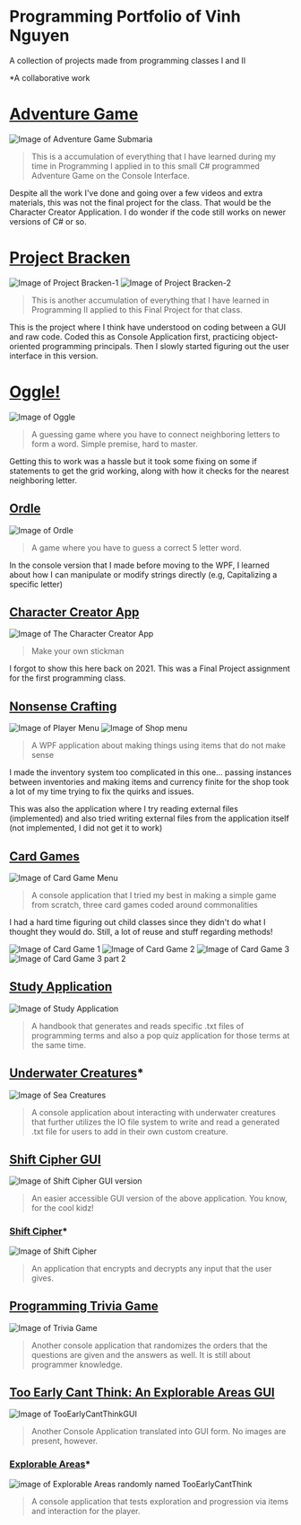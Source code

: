 # Programming Portfolio of Vinh Nguyen
A collection of projects made from programming classes I and II

*A collaborative work

# [Adventure Game](https://github.com/VN-That1Guy/AdventureGame-Submaria)
![Image of Adventure Game Submaria](https://raw.githubusercontent.com/VN-That1Guy/VN-That1Guy.github.io/1aa3d6dd764c970de1d180f18985adc0c09d08a7/images/AdventureGame.jpg)
> This is a accumulation of everything that I have learned during my time in Programming I applied in to this small C# programmed Adventure Game on the Console Interface.

Despite all the work I've done and going over a few videos and extra materials, this was not the final project for the class. That would be the Character Creator Application. I do wonder if the code still works on newer versions of C# or so.

# [Project Bracken](https://github.com/VN-That1Guy/VN-BrackenCave-WPF)
![Image of Project Bracken-1](https://raw.githubusercontent.com/VN-That1Guy/VN-That1Guy.github.io/refs/heads/main/images/Screenshot%202024-12-05%20002919.png)
![Image of Project Bracken-2](https://raw.githubusercontent.com/VN-That1Guy/VN-That1Guy.github.io/refs/heads/main/images/Screenshot%202024-12-05%20003738.png)
> This is another accumulation of everything that I have learned in Programming II applied to this Final Project for that class.

This is the project where I think have understood on coding between a GUI and raw code. Coded this as Console Application first, practicing object-oriented programming principals. Then I slowly started figuring out the user interface in this version.

# [Oggle!](https://github.com/VN-That1Guy/VN-Oggle-WPF)
![Image of Oggle](https://raw.githubusercontent.com/VN-That1Guy/VN-That1Guy.github.io/refs/heads/main/images/Screenshot%202024-12-06%20044013.png)

> A guessing game where you have to connect neighboring letters to form a word. Simple premise, hard to master.

Getting this to work was a hassle but it took some fixing on some if statements to get the grid working, along with how it checks for the nearest neighboring letter.

## [Ordle](https://github.com/VN-That1Guy/VN-OrdleWPF)
![Image of Ordle](https://raw.githubusercontent.com/VN-That1Guy/VN-That1Guy.github.io/refs/heads/main/images/Screenshot%202024-12-06%20051338.png)

> A game where you have to guess a correct 5 letter word.

In the console version that I made before moving to the WPF, I learned about how I can manipulate or modify strings directly (e.g, Capitalizing a specific letter)

## [Character Creator App](https://github.com/VN-That1Guy/Character_Creator_App)
![Image of The Character Creator App](https://raw.githubusercontent.com/VN-That1Guy/VN-That1Guy.github.io/refs/heads/main/images/Screenshot%202024-12-06%20001229.png)

> Make your own stickman

I forgot to show this here back on 2021. This was a Final Project assignment for the first programming class. 

## [Nonsense Crafting](https://github.com/VN-That1Guy/WPF-CraftingSystem)
![Image of Player Menu](https://raw.githubusercontent.com/VN-That1Guy/VN-That1Guy.github.io/refs/heads/main/images/Screenshot%202024-12-06%20005440.png)
![Image of Shop menu](https://raw.githubusercontent.com/VN-That1Guy/VN-That1Guy.github.io/refs/heads/main/images/Screenshot%202024-12-06%20005448.png)

> A WPF application about making things using items that do not make sense

I made the inventory system too complicated in this one... passing instances between inventories and making items and currency finite for the shop took a lot of my time trying to fix the quirks and issues.

This was also the application where I try reading external files (implemented) and also tried writing external files from the application itself (not implemented, I did not get it to work)

## [Card Games](https://github.com/VN-That1Guy/VN-CardGames)
![Image of Card Game Menu](https://raw.githubusercontent.com/VN-That1Guy/VN-That1Guy.github.io/refs/heads/main/images/Screenshot%202024-12-06%20000318.png)

> A console application that I tried my best in making a simple game from scratch, three card games coded around commonalities

I had a hard time figuring out child classes since they didn't do what I thought they would do. Still, a lot of reuse and stuff regarding methods!

![Image of Card Game 1](https://raw.githubusercontent.com/VN-That1Guy/VN-That1Guy.github.io/refs/heads/main/images/Screenshot%202024-12-06%20000338.png)
![Image of Card Game 2](https://raw.githubusercontent.com/VN-That1Guy/VN-That1Guy.github.io/refs/heads/main/images/Screenshot%202024-12-06%20000349.png)
![Image of Card Game 3](https://raw.githubusercontent.com/VN-That1Guy/VN-That1Guy.github.io/refs/heads/main/images/Screenshot%202024-12-06%20000407.png)
![Image of Card Game 3 part 2](https://raw.githubusercontent.com/VN-That1Guy/VN-That1Guy.github.io/refs/heads/main/images/Screenshot%202024-12-06%20000416.png)

## [Study Application](https://github.com/VN-That1Guy/VN-ProgrammingStudyApplicationFinal)
![Image of Study Application](https://raw.githubusercontent.com/VN-That1Guy/VN-That1Guy.github.io/1aa3d6dd764c970de1d180f18985adc0c09d08a7/images/StudyApplication.jpg)
> A handbook that generates and reads specific .txt files of programming terms and also a pop quiz application for those terms at the same time.

## [Underwater Creatures](https://github.com/VN-That1Guy/CreaturesOfTheSeaWithJSON)*
![Image of Sea Creatures](https://raw.githubusercontent.com/VN-That1Guy/VN-That1Guy.github.io/1aa3d6dd764c970de1d180f18985adc0c09d08a7/images/SeaCreatures.jpg)
> A console application about interacting with underwater creatures that further utilizes the IO file system to write and read a generated .txt file for users to add in their own custom creature.

## [Shift Cipher GUI](https://github.com/VN-That1Guy/SubstitutionCipherGUI)
![Image of Shift Cipher GUI version](https://raw.githubusercontent.com/VN-That1Guy/VN-That1Guy.github.io/main/images/SubstitutionCipherGUI.png)
> An easier accessible GUI version of the above application. You know, for the cool kidz!

### [Shift Cipher](https://github.com/VN-That1Guy/SubstitutionCipher)*
![Image of Shift Cipher](https://raw.githubusercontent.com/VN-That1Guy/VN-That1Guy.github.io/1aa3d6dd764c970de1d180f18985adc0c09d08a7/images/ShiftCypher.jpg)
> An application that encrypts and decrypts any input that the user gives.

## [Programming Trivia Game](https://github.com/VN-That1Guy/ProgrammingTriviaApplication)
![Image of Trivia Game](https://raw.githubusercontent.com/VN-That1Guy/VN-That1Guy.github.io/1aa3d6dd764c970de1d180f18985adc0c09d08a7/images/TriviaGame.jpg)
> Another console application that randomizes the orders that the questions are given and the answers as well. It is still about programmer knowledge.

## [Too Early Cant Think: An Explorable Areas GUI](https://github.com/VN-That1Guy/TooEarlyCantThinkGUI)
![Image of TooEarlyCantThinkGUI](https://raw.githubusercontent.com/VN-That1Guy/VN-That1Guy.github.io/main/images/TooEarlyCantThinkGUI.png)
> Another Console Application translated into GUI form. No images are present, however.

### [Explorable Areas](https://github.com/VN-That1Guy/AreaExploration-ToEarlyICantThink)*
![image of Explorable Areas randomly named TooEarlyCantThink](https://raw.githubusercontent.com/VN-That1Guy/VN-That1Guy.github.io/1aa3d6dd764c970de1d180f18985adc0c09d08a7/images/ExplorableAreas.jpg)
> A console application that tests exploration and progression via items and interaction for the player.
